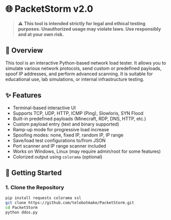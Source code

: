 # 🌐 PacketStorm v2.0

> ⚠️ **This tool is intended strictly for legal and ethical testing purposes. Unauthorized usage may violate laws. Use responsibly and at your own risk.**

## 📖 Overview

This tool is an interactive Python-based network load tester. It allows you to simulate various network protocols, send custom or predefined payloads, spoof IP addresses, and perform advanced scanning. It is suitable for educational use, lab simulations, or internal infrastructure testing.

## ✨ Features

- Terminal-based interactive UI
- Supports TCP, UDP, HTTP, ICMP (Ping), Slowloris, SYN Flood
- Built-in predefined payloads (Minecraft, RDP, DNS, HTTP, etc.)
- Custom payload entry (text and binary supported)
- Ramp-up mode for progressive load increase
- Spoofing modes: none, fixed IP, random IP, IP range
- Save/load test configurations to/from JSON
- Port scanner and IP range scanner included
- Works on Windows, Linux (may require admin/root for some features)
- Colorized output using `colorama` (optional)

## 🚀 Getting Started

### 1. Clone the Repository

```bash
pip install requests colorama ssl 
git clone https://github.com/telebotmake/PacketStorm.git
cd PacketStorm
python ddos.py
